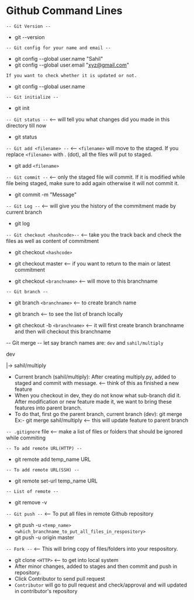 # Github Command Lines

`-- Git Version --`
- git --version

`-- Git config for your name and email --`
- git config --global user.name "Sahil"
- git config --global user.email "xyz@gmail.com"

`If you want to check whether it is updated or not.`
- git config --global user.name

`-- Git initialize --`
- git init

`-- Git status --` <-- will tell you what changes did you made in this directory till now
- git status

`-- Git add <filename> --` <-- `<filename>` will move to the staged. If you replace `<filename>` with . (dot), all the files will put to staged.
- git add `<filename>`

`-- Git commit --` <-- only the staged file will commit. If it is modified while file being staged, make sure to add again otherwise it will not commit it.
- git commit -m "Message"

`-- Git Log --` <-- will give you the history of the commitment made by current branch
- git log

`-- Git checkout <hashcode>--` <-- take you the track back and check the files as well as content of commitment
- git checkout `<hashcode>`
- git checkout master <-- if you want to return to the main or latest commitment

- git checkout `<branchname>` <-- will move to this branchname

`-- Git branch --`
- git branch `<branchname>` <-- to create branch name
- git branch <-- to see the list of branch locally

- git checkout -b `<branchname>` <-- it will first create branch branchname and then will checkout this branchname

-- Git merge --
let say branch names are: `dev` and `sahil/multiply`

dev
                                     
|-> sahil/multiply

- Current branch (sahil/multiply): After creating multiply.py, added to staged and commit with message. <-- think of this as finished a new feature
- When you checkout in dev, they do not know what sub-branch did it. After modification or new feature made it, we want to bring these features into parent branch.
- To do that, first go the parent branch,
current branch (dev): git merge <branchname>
Ex:- git merge sahil/multiply  <-- this will update feature to parent branch


`-- .gitignore` file <-- make a list of files or folders that should be ignored while commiting

`-- To add remote URL(HTTP) --`
- git remote add temp_name URL

`-- To add remote URL(SSH) --`
- git remote set-url temp_name URL

`-- List of remote --`
- git remove -v

`-- Git push --` <-- To put all files in remote Github repository
- git push -u `<temp_name>` `<which_branchname_to_put_all_files_in_respository>`
- git push -u origin master

`-- Fork --` <-- This will bring copy of files/folders into your respository.
- git clone `<HTTP>` <-- to get into local system
- After minor changes, added to stages and then commit and push in repository.
- Click Contributor to send pull request
- `Contributor` will go to pull request and check/approval and will updated in contributor\'s repository
